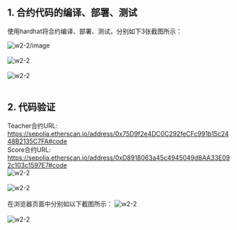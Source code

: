 ## 1. 合约代码的编译、部署、测试<br>

使用hardhat将合约编译、部署、测试，分别如下3张截图所示：<br>

![w2-2/image](IMG_Compile.png)<br><br>
![w2-2](IMG_Deploy_Sepolia.png)<br><br>
![w2-2](IMG_Test.png)<br><br>

## 2. 代码验证<br>

Teacher合约URL: https://sepolia.etherscan.io/address/0x75D9f2e4DC0C292feCFc991b15c2448B2135C7FA#code<br>
Score合约URL: https://sepolia.etherscan.io/address/0xD8918063a45c4945049d8AA33E092c103c1597E7#code<br>
![w2-2](IMG_Verification_TeacherContract.png)<br><br>
![w2-2](IMG_Verification_ScoreContract.png)<br><br>
在浏览器页面中分别如以下截图所示：
![w2-2](IMG_Verification_TeacherContract_Browser.png)<br><br>
![w2-2](IMG_Verification_ScoreContract_Browser.png)<br><br>
